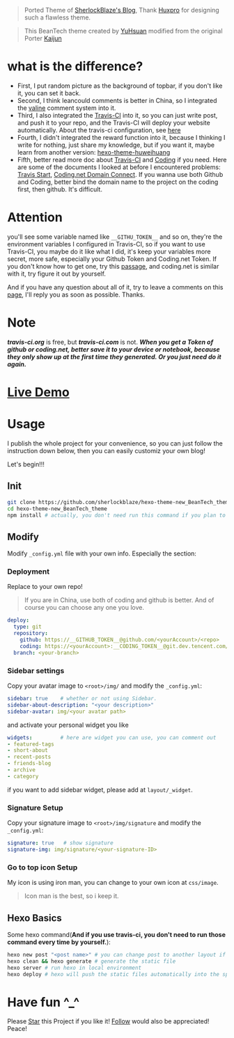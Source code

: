 > Ported Theme of [SherlockBlaze's Blog](https://sherlockblaze.com), Thank [Huxpro](https://github.com/Huxpro) for designing such a flawless theme.

> This BeanTech theme created by [YuHsuan](http://beantech.org) modified from the original Porter [Kaijun](http://kaijun.rocks/hexo-theme-huxblog/)

# what is the difference?

- First, I put random picture as the background of topbar, if you don't like it, you can set it back.
- Second, I think leancould comments is better in China, so I integrated the [valine](https://valine.js.org) comment system into it.
- Third, I also integrated the [Travis-CI](http://travis-ci.org) into it, so you can just write post, and push it to your repo, and the Travis-CI will deploy your website automatically. About the travis-ci configuration, see [here](./.travis.yml)
- Fourth, I didn't integrated the reward function into it, because I thinking I write for nothing, just share my knowledge, but if you want it, maybe learn from another version: [hexo-theme-huweihuang](https://github.com/huweihuang/hexo-theme-huweihuang.git)
- Fifth, better read more doc about [Travis-CI](http://travis-ci.org) and [Coding](https://coding.net) if you need. Here are some of the documents I looked at before I encountered problems: [Travis Start](https://docs.travis-ci.com/user/tutorial/), [Coding.net Domain Connect](https://coding.net/help/doc/pages/domain.html). If you wanna use both Github and Coding, better bind the domain name to the project on the coding first, then github. It's difficult.

# Attention

you'll see some variable named like `__GITHU_TOKEN__` and so on, they're the environment variables I configured in Travis-CI, so if you want to use Travis-CI, you maybe do it like what I did, it's keep your variables more secret, more safe, especially your Github Token and Coding.net Token. If you don't know how to get one, try this [passage](https://console.bluemix.net/docs/services/ghededicated/index.html#gheded_getting_started), and coding.net is similar with it, try figure it out by yourself.

And if you have any question about all of it, try to leave a comments on this [page](https://sherlockblaze.com/about/), I'll reply you as soon as possible. Thanks.

# Note

***travis-ci.org*** is free, but ***travis-ci.com*** is not.
***When you get a Token of github or coding.net, better save it to your device or notebook, because they only show up at the first time they generated. Or you just need do it again.***

# [Live Demo](https://sherlockblaze.com)

# Usage
I publish the whole project for your convenience, so you can just follow the instruction down below, then you can easily customiz your own blog!

Let's begin!!!

## Init
```bash
git clone https://github.com/sherlockblaze/hexo-theme-new_BeanTech_theme.git
cd hexo-theme-new_BeanTech_theme
npm install # actually, you don't need run this command if you plan to deploy the website on Travis-CI
```

## Modify
Modify `_config.yml` file with your own info.
Especially the section:
### Deployment
Replace to your own repo!

> If you are in China, use both of coding and github is better. And of course you can choose any one you love.

```yml
deploy:
  type: git
  repository: 
    github: https://__GITHUB_TOKEN__@github.com/<yourAccount>/<repo>
    coding: https://<yourAccount>:__CODING_TOKEN__@git.dev.tencent.com/<yourAccount>/<repo>
  branch: <your-branch>
```

### Sidebar settings
Copy your avatar image to `<root>/img/` and modify the `_config.yml`:

```yml
sidebar: true    # whether or not using Sidebar.
sidebar-about-description: "<your description>"
sidebar-avatar: img/<your avatar path>
```
and activate your personal widget you like
```yml
widgets:         # here are widget you can use, you can comment out
- featured-tags
- short-about
- recent-posts
- friends-blog
- archive
- category
```

if you want to add sidebar widget, please add at `layout/_widget`.

### Signature Setup
Copy your signature image to `<root>/img/signature` and modify the `_config.yml`:
```yml
signature: true   # show signature
signature-img: img/signature/<your-signature-ID>
```

### Go to top icon Setup
My icon is using iron man, you can change to your own icon at `css/image`.

> Icon man is the best, so i keep it.

## Hexo Basics

Some hexo command(**And if you use travis-ci, you don't need to run those command every time by yourself.**):

```bash
hexo new post "<post name>" # you can change post to another layout if you want
hexo clean && hexo generate # generate the static file
hexo server # run hexo in local environment
hexo deploy # hexo will push the static files automatically into the specific branch(gh-pages) of your repo!
```

# Have fun ^_^ 

Please [Star](https://github.com/sherlockblaze/hexo-theme-new_BeanTech_theme.git) this Project if you like it! [Follow](https://github.com/sherlockblaze) would also be appreciated!
Peace!
